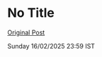 # No Title

[Original Post](https://discourse.onlinedegree.iitm.ac.in/t/167344/8)

<p>Sunday 16/02/2025 23:59 IST</p>